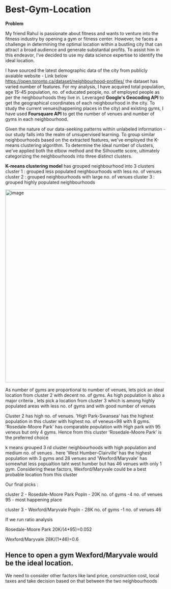 # Best-Gym-Location

**Problem**

My friend Rahul is passionate about fitness and wants to venture into the fitness industry by opening a gym or fitness center. However, he faces a challenge in determining the optimal location within a bustling city that can attract a broad audience and generate substantial profits. To assist him in this endeavor, I've decided to use my data science expertise to identify the ideal location.

I have sourced the latest demographic data  of the city from publicly avaiable website - Link below
https://open.toronto.ca/dataset/neighbourhood-profiles/
the dataset has varied number of features. For my analysis, I have acquired total population, age 15-45 population, no. of educated people, no. of employed people  as per the neighbourhoods they live in.
Leveraged **Google's Geocoding API** to get the geographical coordinates of each neighbourhood in the city. To study the current venues(happening places in the city) and existing gyms, I have used **Foursquare API** to get the number of venues and number of gyms in each neighbourhood.

Given the nature of our data-seeking patterns within unlabeled information - our study falls into the realm of unsupervised learning. To group similar neighbourhoods based on the extracted features, we've employed the K-means clustering algorithm. To determine the ideal number of clusters, we've applied both the elbow method and the Silhouette score, ultimately categorizing the neighbourhoods into three distinct clusters.

**K-means clustering model** has grouped neighbourhood into 3 clusters
cluster 1 : grouped less populated neighbourhoods with less no. of venues
cluster 2 : grouped neighbourhoods with large no. of venues
cluster 3 : grouped highly populated neighbourhoods

<img width="606" alt="image" src="https://github.com/PHANINDRA25/Best-Gym-Location/assets/136892334/8b3108c1-7e26-431f-8279-98bf590844a9">


As number of gyms are proportional to number of venues, lets pick an ideal location from cluster 2 with decent no. of gyms. As high population is also a major criteria , lets pick a location from cluster 3 which is among highly populated areas with less no. of gyms and with good number of venues

Cluster 2 has high no. of venues. 'High Park-Swansea' has the highest population in this cluster with highest no. of veneus=98 with 8 gyms. 'Rosedale-Moore Park' has comparable population with High park with 95 veneus but only 4 gyms. Hence from this cluster 'Rosedale-Moore Park' is the preferred choice

k means grouped 3 rd cluster neighbourhoods with high population and medium no. of venues . here 'West Humber-Clairville' has the highest population with 3 gyms and 28 venues and 'Wexford/Maryvale' has somewhat less popualtion taht west humber but has 46 venues with only 1 gym. Considering these factors, Wexford/Maryvale could be a best probable location from this cluster

Our final picks :

cluster 2 - Rosedale-Moore Park Popln - 20K no. of gyms -4 no. of venues 95 - most happening place

cluster 3 - Wexford/Maryvale Popln - 28K no. of gyms -1 no. of venues 46

If we run ratio analysis

Rosedale-Moore Park 20K/(4*95)=0.052

Wexford/Maryvale 28K/(1*46)=0.6

## Hence to open a gym Wexford/Maryvale would be the ideal location.

We need to consider other factors like land price, construction cost, local taxes and take decision based on that between the two neighbourhoods

